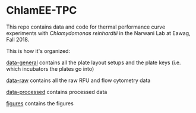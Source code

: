 # ChlamEE-TPC


This repo contains data and code for thermal performance curve experiments with *Chlamydomonas reinhardtii* in the Narwani Lab at Eawag, Fall 2018.


This is how it's organized:

[data-general](https://github.com/JoeyBernhardt/ChlamEE-TPC/tree/master/data-general) contains all the plate layout setups and the plate keys (i.e. which incubators the plates go into)

[data-raw](https://github.com/JoeyBernhardt/ChlamEE-TPC/tree/master/data-raw) contains all the raw RFU and flow cytometry data

[data-processed](https://github.com/JoeyBernhardt/ChlamEE-TPC/tree/master/data-processed) contains processed data

[figures](https://github.com/JoeyBernhardt/ChlamEE-TPC/tree/master/figures) contains the figures
